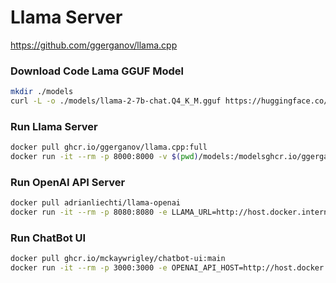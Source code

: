 
# Llama Server

https://github.com/ggerganov/llama.cpp


### Download Code Lama GGUF Model

```bash
mkdir ./models
curl -L -o ./models/llama-2-7b-chat.Q4_K_M.gguf https://huggingface.co/TheBloke/Llama-2-7b-Chat-GGUF/resolve/main/llama-2-7b-chat.Q4_K_M.gguf
```

### Run Llama Server

```bash
docker pull ghcr.io/ggerganov/llama.cpp:full
docker run -it --rm -p 8000:8000 -v $(pwd)/models:/modelsghcr.io/ggerganov/llama.cpp:full --server --host 0.0.0.0 --port 8000 --path /public --model /models/llama-2-7b-chat.Q4_K_M.gguf --embedding --alias default
```

### Run OpenAI API Server

```bash
docker pull adrianliechti/llama-openai
docker run -it --rm -p 8080:8080 -e LLAMA_URL=http://host.docker.internal:8000 adrianliechti/llama-openai
```

### Run ChatBot UI

```bash
docker pull ghcr.io/mckaywrigley/chatbot-ui:main
docker run -it --rm -p 3000:3000 -e OPENAI_API_HOST=http://host.docker.internal:8080 -e OPENAI_API_KEY=none -e DEFAULT_MODEL=default ghcr.io/mckaywrigley/chatbot-ui:main
```